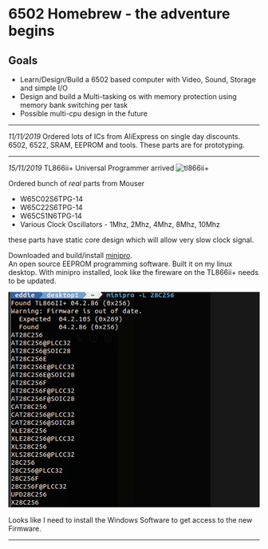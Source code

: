 # 6502 Homebrew - the adventure begins

## Goals
* Learn/Design/Build a 6502 based computer with Video, Sound, Storage and simple I/O
* Design and build a Multi-tasking os with memory protection using memory bank switching per task
* Possible multi-cpu design in the future

---
*11/11/2019* Ordered lots of ICs from AliExpress on single day discounts.  6502, 6522, SRAM, EEPROM and tools.  These parts are for prototyping.

---
*15/11/2019* TL866ii+ Universal Programmer arrived
![tl866ii+](tl866iiPlus_0.png)

Ordered bunch of *real* parts from Mouser
* W65C02S6TPG-14
* W65C22S6TPG-14
* W65C51N6TPG-14
* Various Clock Oscillators - 1Mhz, 2Mhz, 4Mhz, 8Mhz, 10Mhz

these parts have static core design which will allow very slow clock signal.

Downloaded and build/install [minipro](https://gitlab.com/DavidGriffith/minipro/).   
An open source EEPROM programming software.  Built it on my linux desktop.  With minipro installed, look like the fireware on the TL866ii+ needs to be updated.

![](tl866iiPlus_1.png)

Looks like I need to install the Windows Software to get access to the new Firmware.

---
